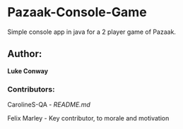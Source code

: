 # Pazaak-Console-Game

Simple console app in java for a 2 player game of Pazaak.

## Author:
**Luke Conway**

### Contributors:
CarolineS-QA - *README.md*

Felix Marley - Key contributor, to morale and motivation

